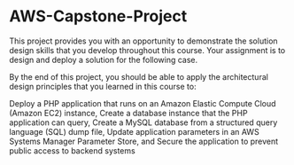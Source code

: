 # AWS-Capstone-Project

This project provides you with an opportunity to demonstrate the solution design skills that you develop throughout this course. Your assignment is to design and deploy a solution for the following case.

 

By the end of this project, you should be able to apply the architectural design principles that you learned in this course to:

Deploy a PHP application that runs on an Amazon Elastic Compute Cloud (Amazon EC2) instance,
Create a database instance that the PHP application can query,
Create a MySQL database from a structured query language (SQL) dump file,
Update application parameters in an AWS Systems Manager Parameter Store, and
Secure the application to prevent public access to backend systems
